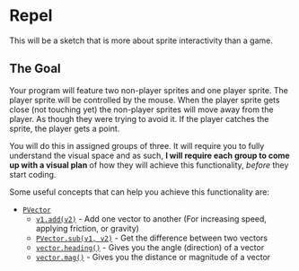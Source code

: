# Repel
This will be a sketch that is more about sprite interactivity than a game.
## The Goal
Your program will feature two non-player sprites and one player sprite. The player sprite will be controlled by the mouse. When the player sprite gets close (not touching yet) the non-player sprites will move away from the player. As though they were trying to avoid it. If the player catches the sprite, the player gets a point.

You will do this in assigned groups of three. It will require you to fully understand the visual space and as such, **I will require each group to come up with a visual plan** of how they will achieve this functionality, *before* they start coding.

Some useful concepts that can help you achieve this functionality are:
- [`PVector`](https://processing.org/reference/PVector.html)
  - [`v1.add(v2)`]() - Add one vector to another (For increasing speed, applying friction, or gravity)
  - [`PVector.sub(v1, v2)`](https://processing.org/reference/PVector_sub_.html) - Get the difference between two vectors
  - [`vector.heading()`](https://processing.org/reference/PVector_heading_.html) - Gives you the angle (direction) of a vector
  - [`vector.mag()`](https://processing.org/reference/PVector_mag_.html) - Gives you the distance or magnitude of a vector
  

